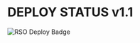 # DEPLOY STATUS v1.1
![RSO Deploy Badge](https://github.com/FreeRi0/NewRSO/actions/workflows/main.yml/badge.svg)